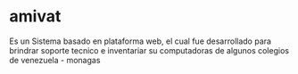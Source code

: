# amivat

Es un Sistema basado en plataforma web, el cual fue desarrollado para brindrar soporte tecnico e inventariar su computadoras de algunos colegios de venezuela - monagas
